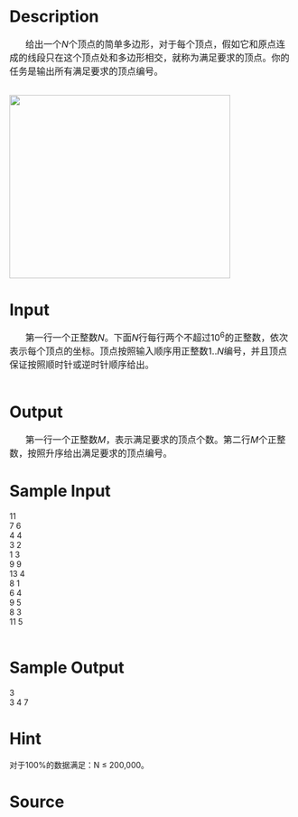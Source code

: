 
# Description

<div class="content"><div style="text-indent: 21.25pt"><span style="font-size: 12pt">给出一个</span><i><span style="font-size: 12pt">N</span></i><span style="font-size: 12pt">个顶点的简单多边形，对于每个顶点，假如它和原点连成的线段只在这个顶点处和多边形相交，就称为满足要求的顶点。你的任务是输出所有满足要求的顶点编号。</span></div>
<div> </div>
<p><img width="391" height="325" src="source/bzoj/2856/img/aHR0cHM6Ly9seWRzeS5jb20vSnVkZ2VPbmxpbmUvdXBsb2FkLzIwMTIwNy8yLmpwZw==.jpg" alt=""/></p></div>

# Input

<div class="content"><div style="text-indent: 21.25pt"><span style="font-size: 12pt">第一行一个正整数</span><i><span style="font-size: 12pt">N</span></i><span style="font-size: 12pt">。下面</span><i><span style="font-size: 12pt">N</span></i><span style="font-size: 12pt">行每行两个不超过</span><span style="font-size: 12pt">10<sup>6</sup></span><span style="font-size: 12pt">的正整数，依次表示每个顶点的坐标。顶点按照输入顺序用正整数</span><span style="font-size: 12pt">1..<i>N</i></span><span style="font-size: 12pt">编号，并且顶点保证按照顺时针或逆时针顺序给出。</span></div>
<div> </div></div>

# Output

<div class="content"><div style="text-indent: 21.25pt"><span style="font-size: 12pt">第一行一个正整数</span><i><span style="font-size: 12pt">M</span></i><span style="font-size: 12pt">，表示满足要求的顶点个数。第二行</span><i><span style="font-size: 12pt">M</span></i><span style="font-size: 12pt">个正整数，按照升序给出满足要求的顶点编号。</span></div>
<div style="text-indent: 21.25pt">
<div></div>
</div></div>

# Sample Input

<div class="content"><span class="sampledata">11<br/>
7 6<br/>
4 4<br/>
3 2<br/>
1 3<br/>
9 9 <br/>
13 4<br/>
8 1<br/>
6 4<br/>
9 5<br/>
8 3<br/>
11 5<br/>
 <br/>
</span></div>

# Sample Output

<div class="content"><span class="sampledata">3<br/>
3 4 7<br/>
 </span></div>

# Hint

<div class="content"><p></p><p>对于100%的数据满足：N ≤ 200,000。</p><p></p></div>

# Source

<div class="content"><p><a href="problemset.php?search="></a></p></div>

